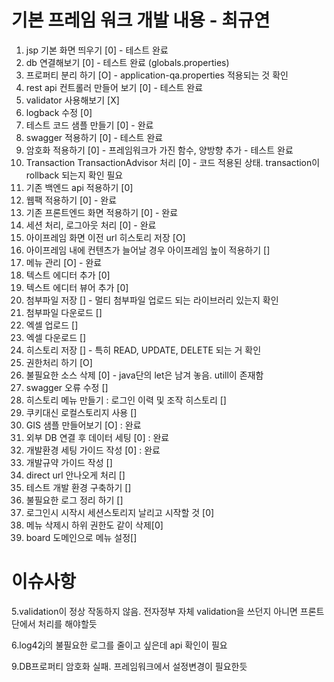 # 기본 프레임 워크 개발 내용 - 최규연
1. jsp 기본 화면 띄우기 [0] - 테스트 완료
2. db 연결해보기 [0] - 테스트 완료 (globals.properties)
3. 프로퍼티 분리 하기 [O] - application-qa.properties 적용되는 것 확인
4. rest api 컨트롤러 만들어 보기 [0] - 테스트 완료
5. validator 사용해보기 [X] 
6. logback 수정 [0]
7. 테스트 코드 샘플 만들기 [0] - 완료
8. swagger 적용하기 [0] - 테스트 완료
9. 암호화 적용하기 [0] - 프레임워크가 가진 함수, 양방향 추가 - 테스트 완료
10. Transaction TransactionAdvisor 처리 [0] - 코드 적용된 상태. transaction이 rollback 되는지 확인 필요
11. 기존 백엔드 api 적용하기 [0]
12. 웹팩 적용하기 [0] - 완료
13. 기존 프론트엔드 화면 적용하기 [0] - 완료
14. 세션 처리, 로그아웃 처리 [0] - 완료
15. 아이프레임 화면 이전 url 히스토리 저장 [O]
16. 아이프레임 내에 컨텐츠가 늘어날 경우 아이프레임 높이 적용하기 []
17. 메뉴 관리 [O] - 완료
18. 텍스트 에디터 추가 [0]
19. 텍스트 에디터 뷰어 추가 [0]
20. 첨부파일 저장 [] - 멀티 첨부파일 업로드 되는 라이브러리 있는지 확인
21. 첨부파일 다운로드 []
22. 엑셀 업로드 []
23. 엑셀 다운로드 []
24. 히스토리 저장 [] - 특히 READ, UPDATE, DELETE 되는 거 확인
25. 권한처리 하기 [O]
26. 불필요한 소스 삭제 [0] - java단의 let은 남겨 놓음. utill이 존재함
27. swagger 오류 수정 []
28. 히스토리 메뉴 만들기 : 로그인 이력 및 조작 히스토리 []
29. 쿠키대신 로컬스토리지 사용 []
30. GIS 샘플 만들어보기 [O] : 완료
31. 외부 DB 연결 후 데이터 세팅 [0] : 완료 
32. 개발환경 세팅 가이드 작성 [0] : 완료 
33. 개발규약 가이드 작성 []
34. direct url 안나오게 처리 []
35. 테스트 개발 환경 구축하기 []
36. 불필요한 로그 정리 하기 []
37. 로그인시 시작시 세션스토리지 날리고 시작할 것 [0]
38. 메뉴 삭제시 하위 권한도 같이 삭제[0]
39. board 도메인으로 메뉴 설정[]

# 이슈사항
5.validation이 정상 작동하지 않음. 전자정부 자체 validation을
쓰던지 아니면 프론트 단에서 처리를 해야할듯

6.log42j의 불필요한 로그를 줄이고 싶은데 api 확인이 필요

9.DB프로퍼티 암호화 실패. 프레임워크에서 설정변경이 필요한듯
